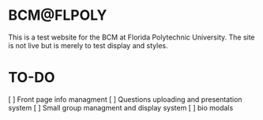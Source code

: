 # BCM@FLPOLY

This is a test website for the BCM at Florida Polytechnic University. The site is not live but is merely to test display and styles.

# TO-DO
[ ] Front page info managment
[ ] Questions uploading and presentation system
[ ] Small group managment and display system
[ ] bio modals
